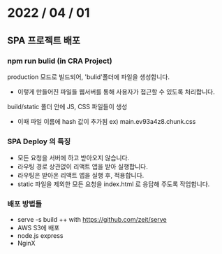 # 2022 / 04 / 01

## SPA 프로젝트 배포

### npm run bulid (in CRA Project)

production 모드로 빌드되어, 'bulid'폴더에 파일을 생성합니다.

- 이렇게 만들어진 파일들 웹서버를 통해 사용자가 접근할 수 있도록 처리합니다.

build/static 폴더 안에 JS, CSS 파일들이 생성

- 이때 파일 이름에 hash 값이 추가됨 ex) main.ev93a4z8.chunk.css

### SPA Deploy 의 특징

- 모든 요청을 서버에 하고 받아오지 않습니다.
- 라우팅 경로 상관없이 리액트 앱을 받아 실행합니다.
- 라우팅은 받아온 리액트 앱을 실행 후, 적용합니다.
- static 파일을 제외한 모든 요청을 index.html 로 응답해 주도록 작업합니다.

### 배포 방법들

- serve -s build ++ with <a href="https://github.com/zeit/serve">https://github.com/zeit/serve</a>
- AWS S3에 배포
- node.js express
- NginX
